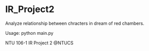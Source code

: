 # IR_Project2

Analyze relationship between chracters in dream of red chambers.

Usage:
python main.py

NTU 106-1 IR Project 2 @NTUCS
